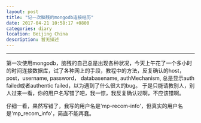 ```yaml
---
layout: post
title: "记一次脑残的mongodb连接经历"
date: 2017-04-21 10:58:17 +0800
categories: diary
location: Beijing China
description: 暂无描述
---
```

---

第一次使用mongodb，脑残的自己总是出现各种状况，今天上午花了一个多小时的时间连接数据库，试了各种网上的手段，教程中的方法，反复确认的host，post，username, password， databasename, authMechanism, 总是显示auth failed或者authentic failed，以为遇到了什么很大的bug。
于是只能请教别人，别人过来一看，你的用户名写错了吧，我一惊，我反复确认过啊，不应该错啊。

仔细一看，果然写错了，我写的用户名是'mp-recom-info'，但真实的用户名是'mp_recom_info'，简直不能再蠢。
